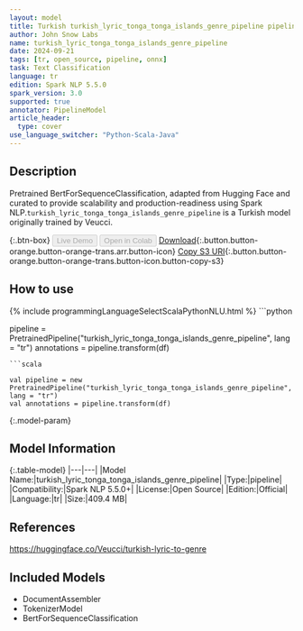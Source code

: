 ```yaml
---
layout: model
title: Turkish turkish_lyric_tonga_tonga_islands_genre_pipeline pipeline BertForSequenceClassification from Veucci
author: John Snow Labs
name: turkish_lyric_tonga_tonga_islands_genre_pipeline
date: 2024-09-21
tags: [tr, open_source, pipeline, onnx]
task: Text Classification
language: tr
edition: Spark NLP 5.5.0
spark_version: 3.0
supported: true
annotator: PipelineModel
article_header:
  type: cover
use_language_switcher: "Python-Scala-Java"
---
```


## Description

Pretrained BertForSequenceClassification, adapted from Hugging Face and curated to provide scalability and production-readiness using Spark NLP.`turkish_lyric_tonga_tonga_islands_genre_pipeline` is a Turkish model originally trained by Veucci.

{:.btn-box}
<button class="button button-orange" disabled>Live Demo</button>
<button class="button button-orange" disabled>Open in Colab</button>
[Download](https://s3.amazonaws.com/auxdata.johnsnowlabs.com/public/models/turkish_lyric_tonga_tonga_islands_genre_pipeline_tr_5.5.0_3.0_1726902765867.zip){:.button.button-orange.button-orange-trans.arr.button-icon}
[Copy S3 URI](s3://auxdata.johnsnowlabs.com/public/models/turkish_lyric_tonga_tonga_islands_genre_pipeline_tr_5.5.0_3.0_1726902765867.zip){:.button.button-orange.button-orange-trans.button-icon.button-copy-s3}

## How to use



<div class="tabs-box" markdown="1">
{% include programmingLanguageSelectScalaPythonNLU.html %}
```python

pipeline = PretrainedPipeline("turkish_lyric_tonga_tonga_islands_genre_pipeline", lang = "tr")
annotations =  pipeline.transform(df)   

```
```scala

val pipeline = new PretrainedPipeline("turkish_lyric_tonga_tonga_islands_genre_pipeline", lang = "tr")
val annotations = pipeline.transform(df)

```
</div>

{:.model-param}
## Model Information

{:.table-model}
|---|---|
|Model Name:|turkish_lyric_tonga_tonga_islands_genre_pipeline|
|Type:|pipeline|
|Compatibility:|Spark NLP 5.5.0+|
|License:|Open Source|
|Edition:|Official|
|Language:|tr|
|Size:|409.4 MB|

## References

https://huggingface.co/Veucci/turkish-lyric-to-genre

## Included Models

- DocumentAssembler
- TokenizerModel
- BertForSequenceClassification